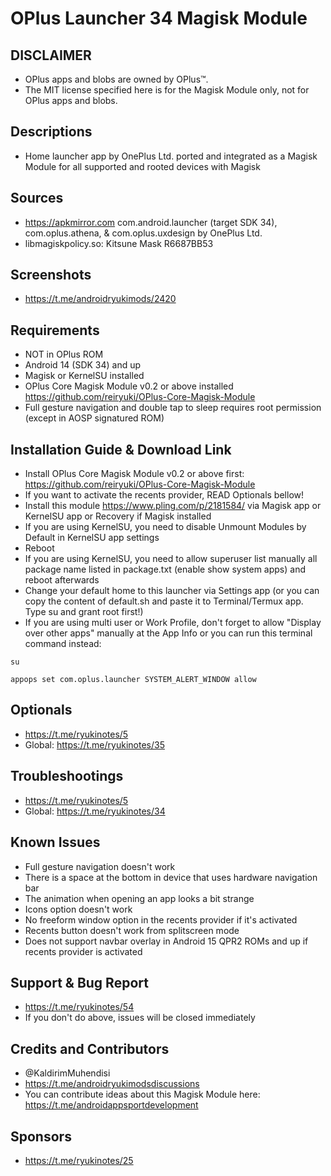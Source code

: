 # OPlus Launcher 34 Magisk Module

## DISCLAIMER
- OPlus apps and blobs are owned by OPlus™.
- The MIT license specified here is for the Magisk Module only, not for OPlus apps and blobs.

## Descriptions
- Home launcher app by OnePlus Ltd. ported and integrated as a Magisk Module for all supported and rooted devices with Magisk

## Sources
- https://apkmirror.com com.android.launcher (target SDK 34), com.oplus.athena, & com.oplus.uxdesign by OnePlus Ltd.
- libmagiskpolicy.so: Kitsune Mask R6687BB53

## Screenshots
- https://t.me/androidryukimods/2420

## Requirements
- NOT in OPlus ROM
- Android 14 (SDK 34) and up
- Magisk or KernelSU installed
- OPlus Core Magisk Module v0.2 or above installed https://github.com/reiryuki/OPlus-Core-Magisk-Module
- Full gesture navigation and double tap to sleep requires root permission (except in AOSP signatured ROM)

## Installation Guide & Download Link
- Install OPlus Core Magisk Module v0.2 or above first: https://github.com/reiryuki/OPlus-Core-Magisk-Module
- If you want to activate the recents provider, READ Optionals bellow!
- Install this module https://www.pling.com/p/2181584/ via Magisk app or KernelSU app or Recovery if Magisk installed
- If you are using KernelSU, you need to disable Unmount Modules by Default in KernelSU app settings
- Reboot
- If you are using KernelSU, you need to allow superuser list manually all package name listed in package.txt (enable show system apps) and reboot afterwards
- Change your default home to this launcher via Settings app (or you can copy the content of default.sh and paste it to Terminal/Termux app. Type su and grant root first!)
- If you are using multi user or Work Profile, don't forget to allow "Display over other apps" manually at the App Info or you can run this terminal command instead:

`su`

`appops set com.oplus.launcher SYSTEM_ALERT_WINDOW allow`


## Optionals
- https://t.me/ryukinotes/5
- Global: https://t.me/ryukinotes/35

## Troubleshootings
- https://t.me/ryukinotes/5
- Global: https://t.me/ryukinotes/34

## Known Issues
- Full gesture navigation doesn't work
- There is a space at the bottom in device that uses hardware navigation bar
- The animation when opening an app looks a bit strange
- Icons option doesn't work
- No freeform window option in the recents provider if it's activated
- Recents button doesn't work from splitscreen mode
- Does not support navbar overlay in Android 15 QPR2 ROMs and up if recents provider is activated

## Support & Bug Report
- https://t.me/ryukinotes/54
- If you don't do above, issues will be closed immediately

## Credits and Contributors
- @KaldirimMuhendisi
- https://t.me/androidryukimodsdiscussions
- You can contribute ideas about this Magisk Module here: https://t.me/androidappsportdevelopment

## Sponsors
- https://t.me/ryukinotes/25


